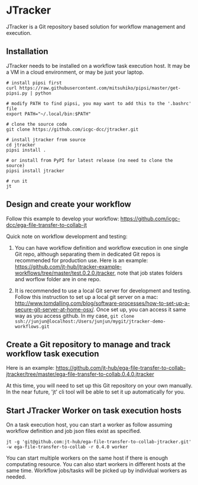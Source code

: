 # JTracker

JTracker is a Git repository based solution for workflow management and execution.

## Installation

JTracker needs to be installed on a workflow task execution host. It may be a VM in a cloud environment, or may be just your laptop.

```
# install pipsi first
curl https://raw.githubusercontent.com/mitsuhiko/pipsi/master/get-pipsi.py | python

# modify PATH to find pipsi, you may want to add this to the '.bashrc' file
export PATH="~/.local/bin:$PATH"

# clone the source code
git clone https://github.com/icgc-dcc/jtracker.git

# install jtracker from source
cd jtracker
pipsi install .

# or install from PyPI for latest release (no need to clone the source)
pipsi install jtracker

# run it
jt
```

## Design and create your workflow

Follow this example to develop your workflow: https://github.com/icgc-dcc/ega-file-transfer-to-collab-jt

Quick note on workflow development and testing:

1. You can have workflow definition and workflow execution in one single Git repo, although separating them in dedicated Git repos is recommended for production use. Here is an example: https://github.com/jt-hub/jtracker-example-workflows/tree/master/test.0.2.0.jtracker, note that job states folders and worflow folder are in one repo.

2. It is recommended to use a local Git server for development and testing. Follow this instruction to set up a local git server on a mac: http://www.tomdalling.com/blog/software-processes/how-to-set-up-a-secure-git-server-at-home-osx/. Once set up, you can access it same way as you access github. In my case, `git clone ssh://junjun@localhost:/Users/junjun/mygit/jtracker-demo-workflows.git`


## Create a Git repository to manage and track workflow task execution

Here is an example: https://github.com/jt-hub/ega-file-transfer-to-collab-jtracker/tree/master/ega-file-transfer-to-collab.0.4.0.jtracker

At this time, you will need to set up this Git repository on your own manually. In the near future, 'jt' cli tool will be able to set it up automatically for you. 


## Start JTracker Worker on task execution hosts

On a task execution host, you can start a worker as follow assuming workflow definition and job json files exist as specified.

```
jt -g 'git@github.com:jt-hub/ega-file-transfer-to-collab-jtracker.git' -w ega-file-transfer-to-collab -r 0.4.0 worker
```

You can start multiple workers on the same host if there is enough computating resource. You can also start workers in different hosts at the same time. Workflow jobs/tasks will be picked up by individual workers as needed.

